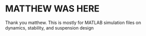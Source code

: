 # MATTHEW WAS HERE
Thank you matthew. This is mostly for MATLAB simulation files on dynamics, stability, and suspension design
